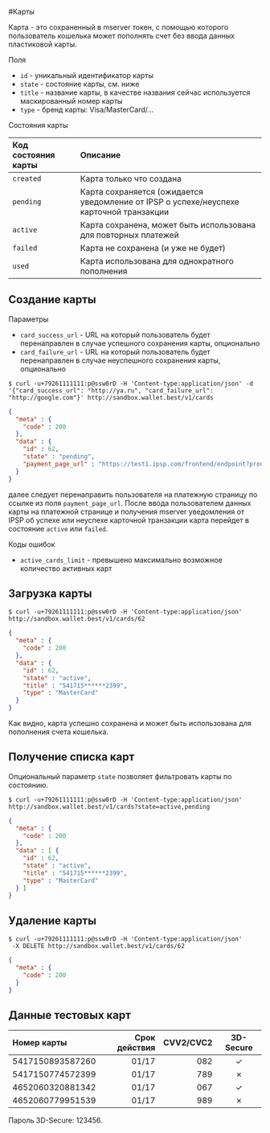 #Карты

Карта - это сохраненный в mserver токен, с помощью которого пользователь кошелька может пополнять счет без ввода данных пластиковой карты.

Поля

* `id` - уникальный идентификатор карты
* `state` - состояние карты, см. ниже
* `title` - название карты, в качестве названия сейчас используется маскированный номер карты
* `type` - бренд карты: Visa/MasterCard/...

Состояния карты

| Код состояния карты   | Описание                                                                                     |
| :-------------------  |:---------------------------------------------------------------------------------------------|
| `created`             | Карта только что создана                                                                     |
| `pending`             | Карта сохраняется (ожидается уведомление от IPSP о успехе/неуспехе карточной транзакции      |
| `active`              | Карта сохранена, может быть использована для повторных платежей                              |
| `failed`              | Карта не сохранена (и уже не будет)                                                          |
| `used`                | Карта использована для однократного пополнения

## Создание карты

Параметры

* `card_success_url` - URL на который пользователь будет перенаправлен в случае успешного сохранения карты, опционально
* `card_failure_url` - URL на который пользователь будет перенаправлен в случае неуспешного сохранения карты, опционально

```shell
$ curl -u+79261111111:p@ssw0rD -H 'Content-type:application/json' -d '{"card_success_url": "http://ya.ru", "card_failure_url": "http://google.com"}' http://sandbox.wallet.best/v1/cards
```

```json
{
  "meta" : {
    "code" : 200
  },
  "data" : {
    "id" : 62,
    "state" : "pending",
    "payment_page_url" : "https://test1.ipsp.com/frontend/endpoint?product_id=1721&desc=mserver2&payment_type=A&amount=1.00&currency=RUB&biller_client_id=1f95c7b9-74e5-4fd7-983d-c8d03d90347e&perspayee_expiry=0150&recur_freq=1&locale=ru&hash=cace0d7de544a25d2aa685ef12263a10655d9058"
  }
}
```

далее следует перенаправить пользователя на платежную страницу по ссылке из поля `payment_page_url`. После ввода пользователем данных карты на платежной странице  и получения mserver уведомления от IPSP об успехе или неуспехе карточной транзакции карта перейдет в состояние `active` или `failed`.

Коды ошибок

* `active_cards_limit` - превышено максимально возможное количество активных карт

## Загрузка карты

```shell
$ curl -u+79261111111:p@ssw0rD -H 'Content-type:application/json' http://sandbox.wallet.best/v1/cards/62
```

```json
{
  "meta" : {
    "code" : 200
  },
  "data" : {
    "id" : 62,
    "state" : "active",
    "title" : "541715******2399",
    "type" : "MasterCard"
  }
}
```

Как видно, карта успешно сохранена и может быть использована для пополнения счета кошелька.

## Получение списка карт

Опциональный параметр `state` позволяет фильтровать карты по состоянию.

```shell
$ curl -u+79261111111:p@ssw0rD -H 'Content-type:application/json' http://sandbox.wallet.best/v1/cards?state=active,pending
```

```json
{
  "meta" : {
    "code" : 200
  },
  "data" : [ {
    "id" : 62,
    "state" : "active",
    "title" : "541715******2399",
    "type" : "MasterCard"
  } ]
}
```

## Удаление карты

```shell
$ сurl -u+79261111111:p@ssw0rD -H 'Content-type:application/json'
 -X DELETE http://sandbox.wallet.best/v1/cards/62
```

```json
{
  "meta" : {
    "code" : 200
  }
}
```

## Данные тестовых карт

| Номер карты         | Срок действия  | CVV2/CVC2 | 3D-Secure |
| :-----------------  |--------------: |---------: |:---------:|
| 5417150893587260    | 01/17          | 082       | &#x2713;  |
| 5417150774572399    | 01/17          | 789       | &#x2717;  |  
| 4652060320881342    | 01/17          | 067       | &#x2713;  |
| 4652060779951539    | 01/17          | 989       | &#x2717;  |

Пароль 3D-Secure: 123456.
